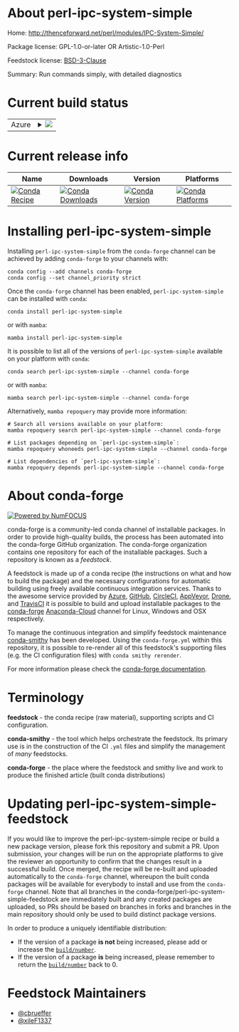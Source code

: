 About perl-ipc-system-simple
============================

Home: http://thenceforward.net/perl/modules/IPC-System-Simple/

Package license: GPL-1.0-or-later OR Artistic-1.0-Perl

Feedstock license: [BSD-3-Clause](https://github.com/conda-forge/perl-ipc-system-simple-feedstock/blob/main/LICENSE.txt)

Summary: Run commands simply, with detailed diagnostics

Current build status
====================


<table>
    
  <tr>
    <td>Azure</td>
    <td>
      <details>
        <summary>
          <a href="https://dev.azure.com/conda-forge/feedstock-builds/_build/latest?definitionId=17999&branchName=main">
            <img src="https://dev.azure.com/conda-forge/feedstock-builds/_apis/build/status/perl-ipc-system-simple-feedstock?branchName=main">
          </a>
        </summary>
        <table>
          <thead><tr><th>Variant</th><th>Status</th></tr></thead>
          <tbody><tr>
              <td>linux_64</td>
              <td>
                <a href="https://dev.azure.com/conda-forge/feedstock-builds/_build/latest?definitionId=17999&branchName=main">
                  <img src="https://dev.azure.com/conda-forge/feedstock-builds/_apis/build/status/perl-ipc-system-simple-feedstock?branchName=main&jobName=linux&configuration=linux%20linux_64_" alt="variant">
                </a>
              </td>
            </tr><tr>
              <td>osx_64</td>
              <td>
                <a href="https://dev.azure.com/conda-forge/feedstock-builds/_build/latest?definitionId=17999&branchName=main">
                  <img src="https://dev.azure.com/conda-forge/feedstock-builds/_apis/build/status/perl-ipc-system-simple-feedstock?branchName=main&jobName=osx&configuration=osx%20osx_64_" alt="variant">
                </a>
              </td>
            </tr>
          </tbody>
        </table>
      </details>
    </td>
  </tr>
</table>

Current release info
====================

| Name | Downloads | Version | Platforms |
| --- | --- | --- | --- |
| [![Conda Recipe](https://img.shields.io/badge/recipe-perl--ipc--system--simple-green.svg)](https://anaconda.org/conda-forge/perl-ipc-system-simple) | [![Conda Downloads](https://img.shields.io/conda/dn/conda-forge/perl-ipc-system-simple.svg)](https://anaconda.org/conda-forge/perl-ipc-system-simple) | [![Conda Version](https://img.shields.io/conda/vn/conda-forge/perl-ipc-system-simple.svg)](https://anaconda.org/conda-forge/perl-ipc-system-simple) | [![Conda Platforms](https://img.shields.io/conda/pn/conda-forge/perl-ipc-system-simple.svg)](https://anaconda.org/conda-forge/perl-ipc-system-simple) |

Installing perl-ipc-system-simple
=================================

Installing `perl-ipc-system-simple` from the `conda-forge` channel can be achieved by adding `conda-forge` to your channels with:

```
conda config --add channels conda-forge
conda config --set channel_priority strict
```

Once the `conda-forge` channel has been enabled, `perl-ipc-system-simple` can be installed with `conda`:

```
conda install perl-ipc-system-simple
```

or with `mamba`:

```
mamba install perl-ipc-system-simple
```

It is possible to list all of the versions of `perl-ipc-system-simple` available on your platform with `conda`:

```
conda search perl-ipc-system-simple --channel conda-forge
```

or with `mamba`:

```
mamba search perl-ipc-system-simple --channel conda-forge
```

Alternatively, `mamba repoquery` may provide more information:

```
# Search all versions available on your platform:
mamba repoquery search perl-ipc-system-simple --channel conda-forge

# List packages depending on `perl-ipc-system-simple`:
mamba repoquery whoneeds perl-ipc-system-simple --channel conda-forge

# List dependencies of `perl-ipc-system-simple`:
mamba repoquery depends perl-ipc-system-simple --channel conda-forge
```


About conda-forge
=================

[![Powered by
NumFOCUS](https://img.shields.io/badge/powered%20by-NumFOCUS-orange.svg?style=flat&colorA=E1523D&colorB=007D8A)](https://numfocus.org)

conda-forge is a community-led conda channel of installable packages.
In order to provide high-quality builds, the process has been automated into the
conda-forge GitHub organization. The conda-forge organization contains one repository
for each of the installable packages. Such a repository is known as a *feedstock*.

A feedstock is made up of a conda recipe (the instructions on what and how to build
the package) and the necessary configurations for automatic building using freely
available continuous integration services. Thanks to the awesome service provided by
[Azure](https://azure.microsoft.com/en-us/services/devops/), [GitHub](https://github.com/),
[CircleCI](https://circleci.com/), [AppVeyor](https://www.appveyor.com/),
[Drone](https://cloud.drone.io/welcome), and [TravisCI](https://travis-ci.com/)
it is possible to build and upload installable packages to the
[conda-forge](https://anaconda.org/conda-forge) [Anaconda-Cloud](https://anaconda.org/)
channel for Linux, Windows and OSX respectively.

To manage the continuous integration and simplify feedstock maintenance
[conda-smithy](https://github.com/conda-forge/conda-smithy) has been developed.
Using the ``conda-forge.yml`` within this repository, it is possible to re-render all of
this feedstock's supporting files (e.g. the CI configuration files) with ``conda smithy rerender``.

For more information please check the [conda-forge documentation](https://conda-forge.org/docs/).

Terminology
===========

**feedstock** - the conda recipe (raw material), supporting scripts and CI configuration.

**conda-smithy** - the tool which helps orchestrate the feedstock.
                   Its primary use is in the construction of the CI ``.yml`` files
                   and simplify the management of *many* feedstocks.

**conda-forge** - the place where the feedstock and smithy live and work to
                  produce the finished article (built conda distributions)


Updating perl-ipc-system-simple-feedstock
=========================================

If you would like to improve the perl-ipc-system-simple recipe or build a new
package version, please fork this repository and submit a PR. Upon submission,
your changes will be run on the appropriate platforms to give the reviewer an
opportunity to confirm that the changes result in a successful build. Once
merged, the recipe will be re-built and uploaded automatically to the
`conda-forge` channel, whereupon the built conda packages will be available for
everybody to install and use from the `conda-forge` channel.
Note that all branches in the conda-forge/perl-ipc-system-simple-feedstock are
immediately built and any created packages are uploaded, so PRs should be based
on branches in forks and branches in the main repository should only be used to
build distinct package versions.

In order to produce a uniquely identifiable distribution:
 * If the version of a package **is not** being increased, please add or increase
   the [``build/number``](https://docs.conda.io/projects/conda-build/en/latest/resources/define-metadata.html#build-number-and-string).
 * If the version of a package **is** being increased, please remember to return
   the [``build/number``](https://docs.conda.io/projects/conda-build/en/latest/resources/define-metadata.html#build-number-and-string)
   back to 0.

Feedstock Maintainers
=====================

* [@cbrueffer](https://github.com/cbrueffer/)
* [@xileF1337](https://github.com/xileF1337/)

